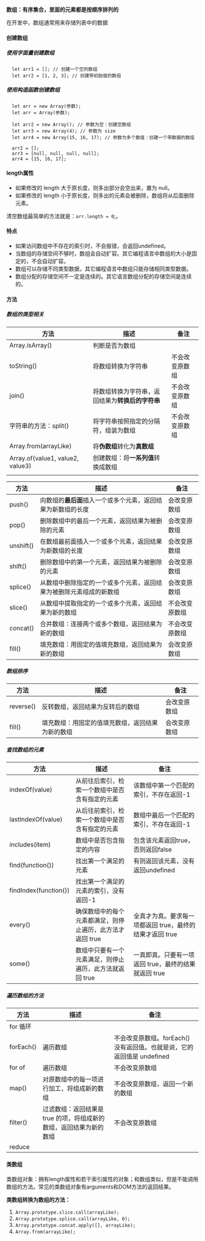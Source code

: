 **数组：有序集合，里面的元素都是按顺序排列的**

在开发中，数组通常用来存储列表中的数据

#### 创建数组

##### 使用字面量创建数组
```
  let arr1 = []; // 创建一个空的数组
  let arr2 = [1, 2, 3]; // 创建带初始值的数组
```

##### 使用构造函数创建数组
```
  let arr = new Array(参数);
  let arr = Array(参数);

  let arr2 = new Array(); // 参数为空：创建空数组
  let arr3 = new Array(4); // 参数为 size
  let arr4 = new Array(15, 16, 17); // 参数为多个数值：创建一个带数据的数组

  arr2 = [];
  arr3 = [null, null, null, null];
  arr4 = [15, 16, 17];
```

#### length属性
- 如果修改的 length 大于原长度，则多出部分会空出来，置为 null。
- 如果修改的 length 小于原长度，则多出的元素会被删除，数组将从后面删除元素。

清空数组最简单的方法就是：`arr.length = 0`;。

#### 特点
- 如果访问数组中不存在的索引时，不会报错，会返回undefined。
- 当数组的存储空间不够时，数组会自动扩容。其它编程语言中数组的大小是固定的，不会自动扩容。
- 数组可以存储不同类型数据，其它编程语言中数组只能存储相同类型数据。
- 数组分配的存储空间不一定是连续的。其它语言数组分配的存储空间是连续的。

#### 方法

##### 数组的类型相关
| 方法 | 描述 | 备注 |
| --- | --- | --- |
|Array.isArray()  | 判断是否为数组|
|toString() | 将数组转换为字符串 | 不会改变原数组 |
| join() |  将数组转换为字符串，返回结果为**转换后的字符串**| 不会改变原数组 |
|字符串的方法：split() | 将字符串按照指定的分隔符，组装为数组 | 不会改变原数组 |
| Array.from(arrayLike) |将**伪数组**转化为**真数组**| 
|Array.of(value1, value2, value3)| 创建数组：将**一系列值**转换成数组 |
|  |  |  |


| 方法 | 描述 | 备注 |
| --- | --- | --- |
|push()  | 向数组的**最后面**插入一个或多个元素，返回结果为新数组的长度|会改变原数组
|pop() | 删除数组中的最后一个元素，返回结果为被删除的元素 | 会改变原数组 |
|unshift()|在数组最前面插入一个或多个元素，返回结果为新数组的长度| 会改变原数组 |
|shift()| 删除数组中的第一个元素，返回结果为被删除的元素 | 会改变原数组 |
|splice()|从数组中删除指定的一个或多个元素，返回结果为被删除元素组成的新数组| 会改变原数组
|slice()| 从数组中提取指定的一个或多个元素，返回结果为新的数组 |	不会改变原数组
| concat() | 合并数组：连接两个或多个数组，返回结果为新的数组 | 不会改变原数组 |
| fill()| 填充数组：用固定的值填充数组，返回结果为新的数组| 会改变原数组 |

##### 数组排序
| 方法 | 描述 | 备注 |
| --- | --- | --- |
| reverse() | 反转数组，返回结果为反转后的数组| 会改变原数组 |
| fill()| 填充数组：用固定的值填充数组，返回结果为新的数组| 会改变原数组 |


##### 查找数组的元素
| 方法 | 描述 | 备注 |
| --- | --- | --- |
| indexOf(value) | 从前往后索引，检索一个数组中是否含有指定的元素 |该数组中第一个匹配的索引，不存在返回-1|
| lastIndexOf(value)|从后往前索引，检索一个数组中是否含有指定的元素|数组中最后一个匹配的索引，不存在返回-1|
|includes(item)|数组中是否包含指定的内容|包含该元素返回true，否则返回false|
|find(function())|找出第一个满足的元素|有则返回该元素，没有返回undefined|
|findIndex(function())|找出第一个满足的元素的索引，没有返回-1|
| every()|确保数组中的每个元素都满足，则停止遍历，此方法才返回 true|全真才为真。要求每一项都返回 true，最终的结果才返回 true|
|some()|数组中只要有一个元素满足，则停止遍历，此方法就返回 true	|一真即真。只要有一项返回 true，最终的结果就返回 true

##### 遍历数组的方法

| 方法 | 描述 | 备注 |
| --- | --- | --- |
|for 循环||
|forEach()|遍历数组|不会改变原数组。forEach() 没有返回值。也就是说，它的返回值是 undefined
|for of|遍历数组|不会改变原数组
|map()|对原数组中的每一项进行加工，将组成新的数组|不会改变原数组，返回一个新的数组
|filter()|过滤数组：返回结果是 true 的项，将组成新的数组，返回结果为新的数组|不会改变原数组
|reduce||


#### 类数组
类数组对象：拥有length属性和若干索引属性的对象；和数组类似，但是不能调用数组的方法。常见的类数组对象有arguments和DOM方法的返回结果。

**类数组转换为数组的方法：**
1. `Array.prototype.slice.call(arrayLike);`
2. `Array.prototype.splice.call(arrayLike, 0);`
3. `Array.prototype.concat.apply([], arrayLike);`
4. `Array.from(arrayLike);`
